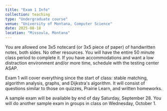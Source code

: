 ```yaml
---
title: "Exam 1 Info"
collection: teaching
type: "Undergraduate course"
venue: "University of Montana, Computer Science"
date: 2025-08-18
location: "Missoula, Montana"
---
```


You are allowed one 3x5 notecard (or 3x5 piece of paper) of handwritten notes,
both sides.
No other resources. You will have the entire 50 minute class period to complete
it. If you have accommodations and want a low distraction environment and/or
more time, schedule with the testing center ASAP.

Exam 1 will cover everything since the start of class: stable matching,
algorithm analysis, graphs, and Dijkstra's algorithm. It will consist of
questions similar to those on quizzes, Prairie Learn, and written homeworks.

A sample exam will be available by end of day Saturday, September 28. You will
do another sample exam in groups in class on Wednesday, October 1.
